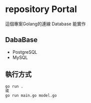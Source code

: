  # repository Portal
這個專案Golang的連線 Database 能實作

## DabaBase
- PostgreSQL
- MySQL

 
## 執行方式
``` bash
go run .
或
go run main.go model.go
```